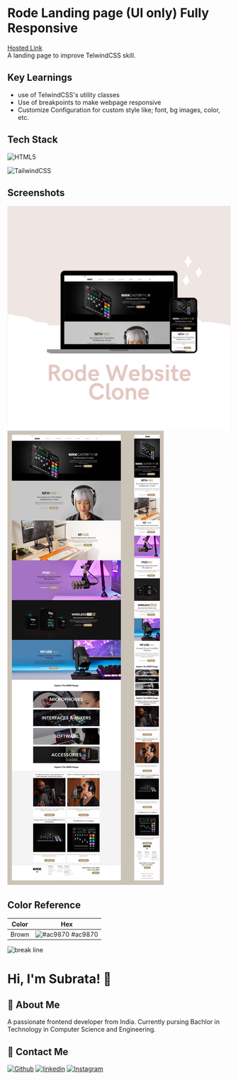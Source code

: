 # Rode Landing page (UI only) Fully Responsive

[Hosted Link](https://rode-clone.netlify.app/)\
A landing page to improve TelwindCSS skill.

## Key Learnings

- use of TelwindCSS's utility classes
- Use of breakpoints to make webpage responsive
- Customize Configuration for custom style like; font, bg images, color, etc.

## Tech Stack

![HTML5](https://img.shields.io/badge/HTML5-E34F26?style=for-the-badge&logo=html5&logoColor=white)

![TailwindCSS](https://img.shields.io/badge/Tailwind_CSS-38B2AC?style=for-the-badge&logo=tailwind-css&logoColor=white)

## Screenshots

![App Screenshot](./rod-mockup.png)
![App Screenshot](./rode-desktop-mobile.png)

<!-- ## Font Reference

| Font     | Link                                                                     |
| -------- | ------------------------------------------------------------------------ |
| Orbitron | [Google font](https://fonts.google.com/specimen/Orbitron?query=orbitron) |
| Popins   | [Google font](https://fonts.google.com/specimen/Poppins?query=pop)       | -->

## Color Reference

| Color | Hex                                                              |
| ----- | ---------------------------------------------------------------- |
| Brown | ![#ac9870](https://via.placeholder.com/10/ac9870?text=+) #ac9870 |

![break line](https://www.animatedimages.org/data/media/562/animated-line-image-0184.gif)

# Hi, I'm Subrata! 👋

## 🚀 About Me

A passionate frontend developer from India. Currently pursing Bachlor in Technology in Computer Science and Engineering.

## 🔗 Contact Me

[![Github](https://img.shields.io/badge/github-%23121011.svg?style=for-the-badge&logo=github&logoColor=white)](https://github.com/subrataSamartha)
[![linkedin](https://img.shields.io/badge/linkedin-0A66C2?style=for-the-badge&logo=linkedin&logoColor=white)](https://www.linkedin.com/in/subrata-samartha-3347aa203/)
[![Instagram](https://img.shields.io/badge/Instagram-%23E4405F.svg?style=for-the-badge&logo=Instagram&logoColor=white)](https://www.instagram.com/subrat_samarth/)
